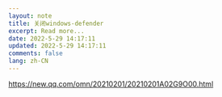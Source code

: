 ```yaml
---
layout: note
title: 关闭windows-defender
excerpt: Read more...
date: 2022-5-29 14:17:11
updated: 2022-5-29 14:17:11
comments: false
lang: zh-CN
---
```


https://new.qq.com/omn/20210201/20210201A02G9O00.html
  